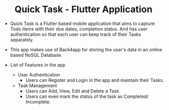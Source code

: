 <h1 align="center">Quick Task - Flutter Application</h1>

- Quick Task is a Flutter based mobile application that aims to capture Todo items with their due dates, completion status. And has user authentication so that each user can keep track of their Tasks separately.

- This app makes use of Back4app for storing the user's data in an online based NoSQL Database.

- List of Features in the app

  - User Authentication
    - Users can Register and Login in the app and maintain their Tasks.
  - Task Management
    - Users can Add, View, Edit and Delete a Task.
    - Users can even mark the status of the task as Completed/ Incomplete.
